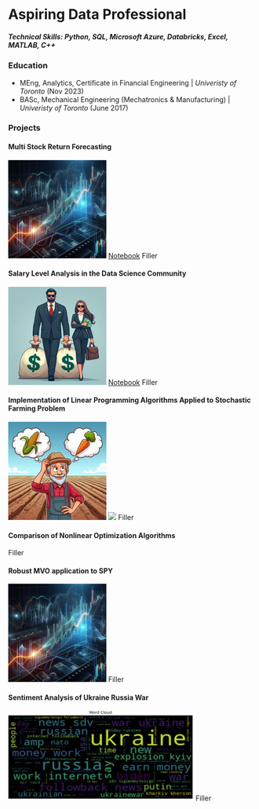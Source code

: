 # Aspiring Data Professional

##### Technical Skills: Python, SQL, Microsoft Azure, Databricks, Excel, MATLAB, C++ 

### Education
- MEng, Analytics, Certificate in Financial Engineering | *Univeristy of Toronto* (Nov 2023)
- BASc, Mechanical Engineering (Mechatronics & Manufacturing) | *Univeristy of Toronto* (June 2017)

### Projects

#### Multi Stock Return Forecasting
![stock](/assets/imgs/stock.jpg)
[Notebook](https://github.com/eydeyoung/Multistock_Predictive_Analytics)
Filler

#### Salary Level Analysis in the Data Science Community
![salary](/assets/imgs/salary.jpg)
[Notebook](https://github.com/eydeyoung/salary-comparison)
Filler

#### Implementation of Linear Programming Algorithms Applied to Stochastic Farming Problem
![farming](./assets/imgs/farming.jpg)
<img src="/assets/imgs/Farming_Problem_2.jfif" height="250">
Filler

#### Comparison of Nonlinear Optimization Algorithms
Filler  

#### Robust MVO application to SPY
![stock](/assets/imgs/stock.jpg)
Filler  

#### Sentiment Analysis of Ukraine Russia War
![war](/assets/imgs/Ukraine-Russia-War.JPG)
Filler







